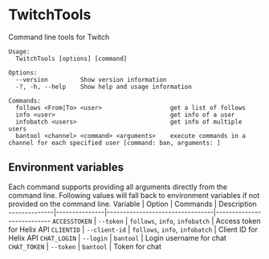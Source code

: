 # TwitchTools
Command line tools for Twitch

```
Usage:
  TwitchTools [options] [command]

Options:
  --version         Show version information
  -?, -h, --help    Show help and usage information

Commands:
  follows <From|To> <user>                   get a list of follows
  info <user>                                get info of a user
  infobatch <users>                          get info of multiple users
  bantool <channel> <command> <arguments>    execute commands in a channel for each specified user [command: ban, arguments: ]
```

## Environment variables
Each command supports providing all arguments directly from the command line. Following values will fall back to environment variables if not provided on the command line.
Variable      | Option | Commands                        | Description
--------------|---------------|---------------------------------|---------------------------
`ACCESSTOKEN` | `--token`     | `follows`, `info`, `infobatch`  | Access token for Helix API
`CLIENTID`    | `--client-id` | `follows`, `info`, `infobatch`  | Client ID for Helix API
`CHAT_LOGIN`  | `--login`     | `bantool`                       | Login username for chat
`CHAT_TOKEN`  | `--token`     | `bantool`                       | Token for chat